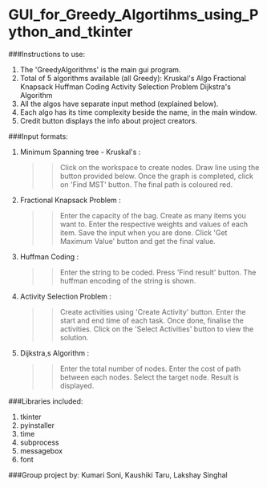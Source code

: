 # GUI_for_Greedy_Algortihms_using_Python_and_tkinter

###Instructions to use:

1. The 'GreedyAlgorithms' is the main gui program.
2. Total of 5 algorithms available (all Greedy):
	Kruskal's Algo
	Fractional Knapsack
	Huffman Coding
	Activity Selection Problem
	Dijkstra's Algorithm 
3. All the algos have separate input method (explained below).
4. Each algo has its time complexity beside the name, in the main window.
5. Credit button displays the info about project creators.


###Input formats:

1. Minimum Spanning tree - Kruskal's :
	>>Click on the workspace to create nodes.
	>>Draw line using the button provided below.
	>>Once the graph is completed, click on 'Find MST' button.
	>>The final path is coloured red.
	
2. Fractional Knapsack Problem : 
	>>Enter the capacity of the bag.
	>>Create as many items you want to.
	>>Enter the respective weights and values of each item.
	>>Save the input when you are done. 
	>>Click 'Get Maximum Value' button and get the final value.

3. Huffman Coding :
	>>Enter the string to be coded.
	>>Press 'Find result' button.
	>>The huffman encoding of the string is shown. 

4. Activity Selection Problem :
	>>Create activities using 'Create Activity' button.
	>>Enter the start and end time of each task.
	>>Once done, finalise the activities.
	>>Click on the 'Select Activities' button to view the solution.

5. Dijkstra,s Algorithm :
	>>Enter the total number of nodes.
	>>Enter the cost of path between each nodes.
	>>Select the target node.
	>>Result is displayed.


###Libraries included:

1. tkinter
2. pyinstaller
3. time
4. subprocess
5. messagebox
6. font

###Group project by: Kumari Soni, Kaushiki Taru, Lakshay Singhal     

